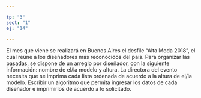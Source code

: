 ```yaml
---

tp: "3"
sect: "1"
ej: "14"

---
```


El mes que viene se realizará en Buenos Aires el desfile “Alta Moda 2018”, el cual reúne a los diseñadores más reconocidos del país. Para organizar las pasadas, se dispone de un arreglo por diseñador, con la siguiente información: nombre de el/la modelo y altura. La directora del evento necesita que se imprima cada lista ordenada de acuerdo a la altura de el/la modelo. Escribir un algoritmo que permita ingresar los datos de cada diseñador e imprimirlos de acuerdo a lo solicitado.